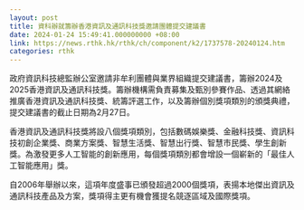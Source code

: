 ```yaml
---
layout: post
title: 資科辦就籌辦香港資訊及通訊科技獎邀請團體提交建議書
date: 2024-01-24 15:49:41.000000000 +08:00
link: https://news.rthk.hk/rthk/ch/component/k2/1737578-20240124.htm
categories: rthk
---
```


政府資訊科技總監辦公室邀請非牟利團體與業界組織提交建議書，籌辦2024及2025香港資訊及通訊科技獎。籌辦機構需負責募集及甄別參賽作品、透過其網絡推廣香港資訊及通訊科技獎、統籌評選工作，以及籌辦個別獎項類別的頒獎典禮，提交建議書的截止日期為2月27日。

香港資訊及通訊科技獎將設八個獎項類別，包括數碼娛樂獎、金融科技獎、資訊科技初創企業獎、商業方案獎、智慧生活獎、智慧出行獎、智慧市民獎、學生創新獎。為激發更多人工智能的創新應用，每個獎項類別都會增設一個嶄新的「最佳人工智能應用」獎。

自2006年舉辦以來，這項年度盛事已頒發超過2000個獎項，表揚本地傑出資訊及通訊科技產品及方案，獎項得主更有機會獲提名競逐區域及國際獎項。
